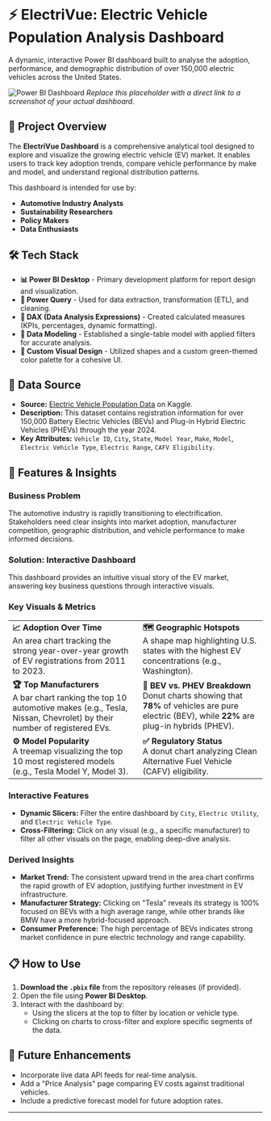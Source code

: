 # ⚡ ElectriVue: Electric Vehicle Population Analysis Dashboard

A dynamic, interactive Power BI dashboard built to analyse the adoption, performance, and demographic distribution of over 150,000 electric vehicles across the United States.

![Power BI Dashboard]([https://via.placeholder.com/800x450/26b05f/ffffff?text=ElectriVue+Dashboard+Preview](https://github.com/Sutvij/EV_Adoption-Analysis/blob/main/EV_Adoption%20Trend.png))
*Replace this placeholder with a direct link to a screenshot of your actual dashboard.*

## 📖 Project Overview

The **ElectriVue Dashboard** is a comprehensive analytical tool designed to explore and visualize the growing electric vehicle (EV) market. It enables users to track key adoption trends, compare vehicle performance by make and model, and understand regional distribution patterns.

This dashboard is intended for use by:
- **Automotive Industry Analysts**
- **Sustainability Researchers**
- **Policy Makers**
- **Data Enthusiasts**

## 🛠️ Tech Stack

- **📊 Power BI Desktop** - Primary development platform for report design and visualization.
- **📂 Power Query** - Used for data extraction, transformation (ETL), and cleaning.
- **🧠 DAX (Data Analysis Expressions)** - Created calculated measures (KPIs, percentages, dynamic formatting).
- **📝 Data Modeling** - Established a single-table model with applied filters for accurate analysis.
- **🎨 Custom Visual Design** - Utilized shapes and a custom green-themed color palette for a cohesive UI.

## 📁 Data Source

- **Source:** [Electric Vehicle Population Data]([https://www.kaggle.com/datasets/](https://www.kaggle.com/datasets/willianoliveiragibin/electric-vehicle-population?resource=download)) on Kaggle.
- **Description:** This dataset contains registration information for over 150,000 Battery Electric Vehicles (BEVs) and Plug-in Hybrid Electric Vehicles (PHEVs) through the year 2024.
- **Key Attributes:** `Vehicle ID`, `City`, `State`, `Model Year`, `Make`, `Model`, `Electric Vehicle Type`, `Electric Range`, `CAFV Eligibility`.

## 🚀 Features & Insights

### Business Problem
The automotive industry is rapidly transitioning to electrification. Stakeholders need clear insights into market adoption, manufacturer competition, geographic distribution, and vehicle performance to make informed decisions.

### Solution: Interactive Dashboard
This dashboard provides an intuitive visual story of the EV market, answering key business questions through interactive visuals.

### Key Visuals & Metrics

| | |
| :--- | :--- |
| **📈 Adoption Over Time**<br>An area chart tracking the strong year-over-year growth of EV registrations from 2011 to 2023. | **🗺️ Geographic Hotspots**<br>A shape map highlighting U.S. states with the highest EV concentrations (e.g., Washington). |
| **🏆 Top Manufacturers**<br>A bar chart ranking the top 10 automotive makes (e.g., Tesla, Nissan, Chevrolet) by their number of registered EVs. | **🔋 BEV vs. PHEV Breakdown**<br>Donut charts showing that **78%** of vehicles are pure electric (BEV), while **22%** are plug-in hybrids (PHEV). |
| **⚙️ Model Popularity**<br>A treemap visualizing the top 10 most registered models (e.g., Tesla Model Y, Model 3). | **✅ Regulatory Status**<br>A donut chart analyzing Clean Alternative Fuel Vehicle (CAFV) eligibility. |

### Interactive Features
- **Dynamic Slicers:** Filter the entire dashboard by `City`, `Electric Utility`, and `Electric Vehicle Type`.
- **Cross-Filtering:** Click on any visual (e.g., a specific manufacturer) to filter all other visuals on the page, enabling deep-dive analysis.

### Derived Insights
- **Market Trend:** The consistent upward trend in the area chart confirms the rapid growth of EV adoption, justifying further investment in EV infrastructure.
- **Manufacturer Strategy:** Clicking on "Tesla" reveals its strategy is 100% focused on BEVs with a high average range, while other brands like BMW have a more hybrid-focused approach.
- **Consumer Preference:** The high percentage of BEVs indicates strong market confidence in pure electric technology and range capability.

## 📋 How to Use
1. **Download the `.pbix` file** from the repository releases (if provided).
2. Open the file using **Power BI Desktop**.
3. Interact with the dashboard by:
    - Using the slicers at the top to filter by location or vehicle type.
    - Clicking on charts to cross-filter and explore specific segments of the data.

## 🔮 Future Enhancements
- Incorporate live data API feeds for real-time analysis.
- Add a "Price Analysis" page comparing EV costs against traditional vehicles.
- Include a predictive forecast model for future adoption rates.

---
